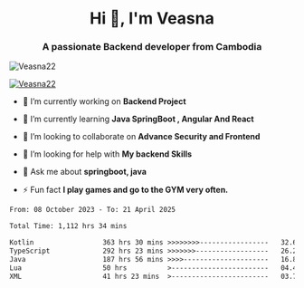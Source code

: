 <h1 align="center">Hi 👋, I'm Veasna</h1>
<h3 align="center">A passionate Backend developer from Cambodia</h3>

<p align="left"> <img src="https://komarev.com/ghpvc/?username=Veasna22&label=Profile%20views&color=0e75b6&style=flat" alt="Veasna22" /> </p>

<p align="left"> <a href="https://github.com/ryo-ma/github-profile-trophy"><img src="https://github-profile-trophy.vercel.app/?username=veasna22&theme=dracula" alt="Veasna22" /></a> </p>

- 🔭 I’m currently working on **Backend Project**

- 🌱 I’m currently learning **Java SpringBoot , Angular And React**

- 👯 I’m looking to collaborate on **Advance Security and Frontend**

- 🤝 I’m looking for help with **My backend Skills**

- 💬 Ask me about **springboot, java**

- ⚡ Fun fact **I play games and go to the GYM very often.**

<!--START_SECTION:waka-->

```txt
From: 08 October 2023 - To: 21 April 2025

Total Time: 1,112 hrs 34 mins

Kotlin                 363 hrs 30 mins >>>>>>>>-----------------   32.67 %
TypeScript             292 hrs 23 mins >>>>>>>------------------   26.28 %
Java                   187 hrs 56 mins >>>>---------------------   16.89 %
Lua                    50 hrs          >------------------------   04.49 %
XML                    41 hrs 23 mins  >------------------------   03.72 %
```

<!--END_SECTION:waka-->
